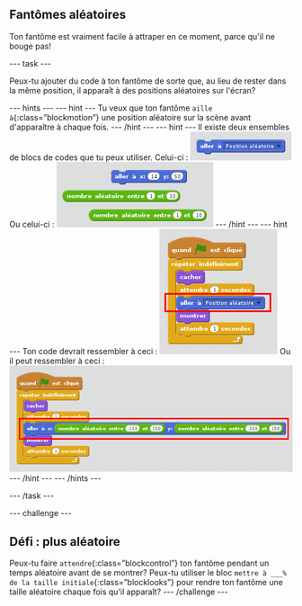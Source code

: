 ## Fantômes aléatoires

Ton fantôme est vraiment facile à attraper en ce moment, parce qu'il ne bouge pas!

\--- task \---

Peux-tu ajouter du code à ton fantôme de sorte que, au lieu de rester dans la même position, il apparaît à des positions aléatoires sur l'écran?

\--- hints \--- \--- hint \--- Tu veux que ton fantôme `aille à`{:class=”blockmotion”} une position aléatoire sur la scène avant d'apparaître à chaque fois. \--- /hint \--- \--- hint \--- Il existe deux ensembles de blocs de codes que tu peux utiliser. Celui-ci : ![screenshot](images/ghost-random-blocks-1.png) Ou celui-ci : ![screenshot](images/ghost-random-blocks-2.png) \--- /hint \--- \--- hint \--- Ton code devrait ressembler à ceci : ![screenshot](images/ghost-random-code-1.png) Ou il peut ressembler à ceci : ![screenshot](images/ghost-random-code-2.png) \--- /hint \--- \--- /hints \---

\--- /task \---

\--- challenge \---

## Défi : plus aléatoire

Peux-tu faire `attendre`{:class=”blockcontrol”} ton fantôme pendant un temps aléatoire avant de se montrer? Peux-tu utiliser le bloc `mettre à ___% de la taille initiale`{:class=”blocklooks”} pour rendre ton fantôme une taille aléatoire chaque fois qu'il apparaît? \--- /challenge \---